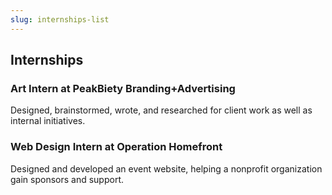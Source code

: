```yaml
---
slug: internships-list
---
```


## Internships

### Art Intern at PeakBiety Branding+Advertising
Designed, brainstormed, wrote, and researched for client work as well as internal initiatives.

### Web Design Intern at Operation Homefront
Designed and developed an event website, helping a nonprofit organization gain sponsors and support.
